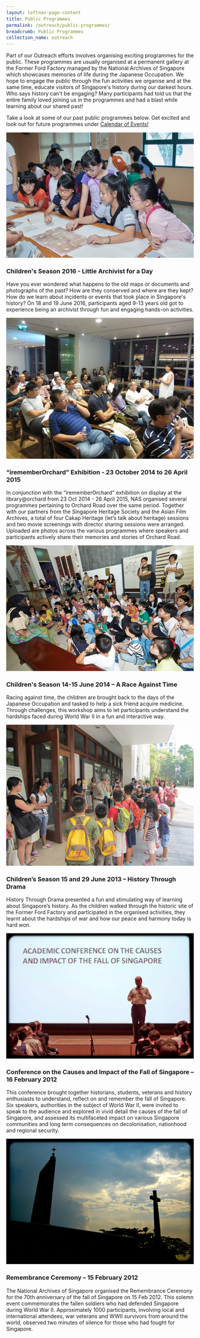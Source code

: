 ```yaml
---
layout: leftnav-page-content
title: Public Programmes
permalink: /outreach/public-programmes/
breadcrumb: Public Programmes
collection_name: outreach
---
```


Part of our Outreach efforts involves organising exciting programmes for the public. These programmes are usually organised at a permanent gallery at the Former Ford Factory managed by the National Archives of Singapore which showcases memories of life during the Japanese Occupation. We hope to engage the public through the fun activities we organise and at the same time, educate visitors of Singapore's history during our darkest hours. Who says history can't be engaging? Many participants had told us that the entire family loved joining us in the programmes and had a blast while learning about our shared past!


 Take a look at some of our past public programmes below. Get excited and look out for future programmes under [Calendar of Events!](https://www.nas.gov.sg/nas/Outreach/CalendarofEvents.aspx)



[![Children's Season 2016 - Little Archivist for a Day](../images/636099917536367129.JPG)                     ](javascript:void(0))                 

### Children's Season 2016 - Little Archivist for a Day

Have you ever wondered what happens to the old maps or documents and photographs of the past? How are they conserved and where are they kept? How do we learn about incidents or events that took place in Singapore's history? On 18 and 19 June 2016, participants aged 9-13 years old got to experience being an archivist through fun and engaging hands-on activities. 



[![“irememberOrchard” Exhibition - 23 October 2014 to 26 April 2015](../images/635639356131071942.JPG)                     ](javascript:void(0))                 

### “irememberOrchard” Exhibition - 23 October 2014 to 26 April 2015

In conjunction with the “irememberOrchard” exhibition on display at the library@orchard from 23 Oct 2014 - 26 April 2015, NAS organised several programmes pertaining to Orchard Road over the same period. Together with our partners from the Singapore Heritage Society and the Asian Film Archives, a total of four Cakap Heritage (let’s talk about heritage) sessions and two movie screenings with director sharing sessions were arranged. Uploaded are photos across the various programmes where speakers and participants actively share their memories and stories of Orchard Road.





[![Children's Season 14-15 June 2014 – A Race Against Time](../images/635640152488300970.JPG)                     ](javascript:void(0))                 

### Children's Season 14-15 June 2014 – A Race Against Time

Racing against time, the children are brought back to the days of the Japanese Occupation and tasked to help a sick friend acquire medicine. Through challenges, this workshop aims to let participants understand the hardships faced during World War II in a fun and interactive way. 



[![Children’s Season 15 and 29 June 2013 – History Through Drama](../images/635339554731593755.JPG)                     ](javascript:void(0))                 

### Children’s Season 15 and 29 June 2013 – History Through Drama

History Through Drama presented a fun and stimulating way of learning about Singapore’s history. As the children walked through the historic site of the Former Ford Factory and participated in the organised activities, they learnt about the hardships of war and how our peace and harmony today is hard won.



[![Conference on the Causes and Impact of the Fall of Singapore – 16 February 2012](../images/635339556213468755.JPG)                     ](javascript:void(0))                 

### Conference on the Causes and Impact of the Fall of Singapore – 16 February 2012

This conference brought together historians, students, veterans and history enthusiasts to understand, reflect on and remember the fall of Singapore. Six speakers, authorities in the subject of World War II, were invited to speak to the audience and explored in vivid detail the causes of the fall of Singapore, and assessed its multifaceted impact on various Singapore communities and long term consequences on decolonisation, nationhood and regional security.



[![Remembrance Ceremony – 15 February 2012](../images/635339558090187505.JPG)                     ](javascript:void(0))                 

### Remembrance Ceremony – 15 February 2012

The National Archives of Singapore organised the Remembrance Ceremony for the 70th anniversary of the fall of Singapore on 15 Feb 2012. This solemn event commemorates the fallen soldiers who had defended Singapore during World War II. Approximately 1000 participants, involving local and international attendees, war veterans and WWII survivors from around the world, observed two minutes of silence for those who had fought for Singapore.

